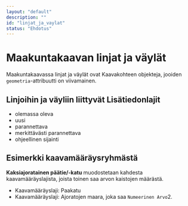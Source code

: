 ```yaml
---
layout: "default"
description: ""
id: "linjat_ja_vaylat"
status: "Ehdotus"
---
```

# Maakuntakaavan linjat ja väylät

Maakuntakaavassa linjat ja väylät ovat Kaavakohteen objekteja, jooiden ```geometria```-attribuutti on viivamainen.

## Linjoihin ja väyliin liittyvät Lisätiedonlajit

- olemassa oleva
- uusi
- parannettava
- merkittävästi parannettava
- ohjeellinen sijainti

## Esimerkki kaavamääräysryhmästä

**Kaksiajoratainen päätie/-katu** muodostetaan kahdesta kaavamääräyslajista, joista toinen saa arvon kaistojen määrästä.
- Kaavamääräyslaji: Paakatu
- Kaavamääräyslaji: Ajoratojen maara, joka saa ```Numeerinen Arvo```2.
